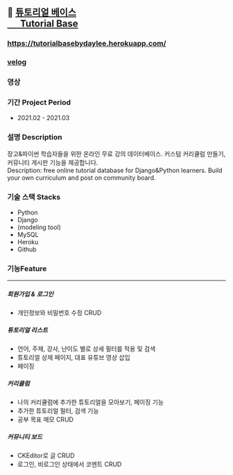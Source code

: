 ## :mag_right: [튜토리얼 베이스 <br> &nbsp; &nbsp;  &nbsp; Tutorial Base](https://tutorialbasebydaylee.herokuapp.com/)

### https://tutorialbasebydaylee.herokuapp.com/
### [velog](-)
### 영상

### 기간 Project Period
- 2021.02 - 2021.03
 
### 설명 Description
장고&파이썬 학습자들을 위한 온라인 무료 강의 데이터베이스. 커스텀 커리큘럼 만들기, 커뮤니티 게시판 기능을 제공합니다. <br>Description: free online tutorial database for Django&Python learners. Build your own curriculum and post on community board. 

### 기술 스택 Stacks
- Python
- Django
- (modeling tool)
- MySQL
- Heroku
- Github

### 기능Feature
-----------------
##### 회원가입 & 로그인 
- 개인정보와 비밀번호 수정 CRUD

##### 튜토리얼 리스트
- 언어, 주제, 강사, 난이도 별로 상세 필터를 적용 및 검색
- 튜토리얼 상제 페이지, 대표 유튜브 영상 삽입
- 페이징

##### 커리큘럼 
- 나의 커리큘럼에 추가한 튜토리얼을 모아보기, 페이징 기능
- 추가한 튜토리얼 필터, 검색 기능 
- 공부 목표 메모 CRUD

##### 커뮤니티 보드
- CKEditor로 글 CRUD
- 로그인, 비로그인 상태에서 코멘트 CRUD


